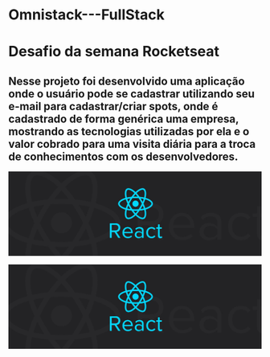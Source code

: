 # Omnistack---FullStack
<h1> Desafio da semana Rocketseat </h1>

<h2>Nesse projeto foi desenvolvido uma aplicação onde o usuário pode se cadastrar utilizando seu e-mail para cadastrar/criar
spots, onde é cadastrado de forma genérica uma empresa, mostrando as tecnologias utilizadas por ela e o valor cobrado para uma visita
diária para a troca de conhecimentos com os desenvolvedores. </h2>

![alt text](https://github.com/ClaytonMarriel/Desafio-1/blob/main/1-HSisLuifMO6KbLfPOKtLow.jpeg?raw=true)



![alt text](https://github.com/ClaytonMarriel/Desafio-1/blob/main/1-HSisLuifMO6KbLfPOKtLow.jpeg?raw=true)
